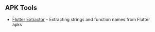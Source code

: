## APK Tools

- [Flutter Extractor](https://github.com/Rondalal/flutter_extractor) – Extracting strings and function names from Flutter apks 

